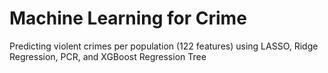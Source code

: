 # Machine Learning for Crime 

Predicting violent crimes per population (122 features) using LASSO, Ridge Regression, PCR, and XGBoost Regression Tree
